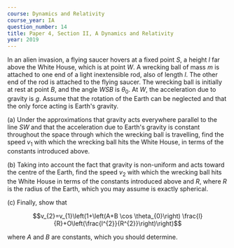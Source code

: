 ```yaml
---
course: Dynamics and Relativity
course_year: IA
question_number: 14
title: Paper 4, Section II, A Dynamics and Relativity
year: 2019
---
```




In an alien invasion, a flying saucer hovers at a fixed point $S$, a height $l$ far above the White House, which is at point $W$. A wrecking ball of mass $m$ is attached to one end of a light inextensible rod, also of length $l$. The other end of the rod is attached to the flying saucer. The wrecking ball is initially at rest at point $B$, and the angle $W S B$ is $\theta_{0}$. At $W$, the acceleration due to gravity is $g$. Assume that the rotation of the Earth can be neglected and that the only force acting is Earth's gravity.

(a) Under the approximations that gravity acts everywhere parallel to the line $S W$ and that the acceleration due to Earth's gravity is constant throughout the space through which the wrecking ball is travelling, find the speed $v_{1}$ with which the wrecking ball hits the White House, in terms of the constants introduced above.

(b) Taking into account the fact that gravity is non-uniform and acts toward the centre of the Earth, find the speed $v_{2}$ with which the wrecking ball hits the White House in terms of the constants introduced above and $R$, where $R$ is the radius of the Earth, which you may assume is exactly spherical.

(c) Finally, show that

$$v_{2}=v_{1}\left(1+\left(A+B \cos \theta_{0}\right) \frac{l}{R}+O\left(\frac{l^{2}}{R^{2}}\right)\right)$$

where $A$ and $B$ are constants, which you should determine.
